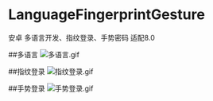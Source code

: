 # LanguageFingerprintGesture
安卓 多语言开发、指纹登录、手势密码 适配8.0

##多语言
![多语言.gif](https://upload-images.jianshu.io/upload_images/3735156-5bc16244ea5030e2.gif?imageMogr2/auto-orient/strip%7CimageView2/2/w/340)

##指纹登录
![指纹登录.gif](https://upload-images.jianshu.io/upload_images/3735156-a04fdc5a0aac5f69.gif?imageMogr2/auto-orient/strip%7CimageView2/2/w/340)

##手势登录
![手势登录.gif](https://upload-images.jianshu.io/upload_images/3735156-c0f22190e92b8a0b.gif?imageMogr2/auto-orient/strip%7CimageView2/2/w/340)
